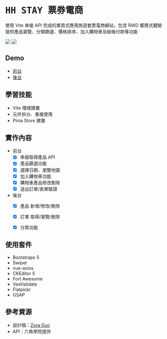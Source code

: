 
# <font face="monospace">HH STAY 票券電商</font>
使用 Vite 串接 API 完成的單頁式應用旅遊套票電商網站，包含 RWD 響應式體驗
提供產品瀏覽、分類篩選、價格排序、加入購物車及結帳付款等功能

![](https://i.imgur.com/veygUJd.jpg)
![](https://i.imgur.com/Ngusacg.png)

## Demo
* [前台](https://iamamberhh.github.io/HH-STAY/#/)
* [後台](https://iamamberhh.github.io/HH-STAY/#/login)

## 學習技能
* Vite 環境建置
* 元件拆分、重複使用
* Pinia Store 建置

## 實作內容
* 前台
    - [x] 串接取得產品 API
    - [x] 產品篩選功能
    - [x] 選擇日期、瀏覽地圖
    - [x] 加入購物車功能
    - [x] 購物車產品修改刪除
    - [x] 送出訂單/表單驗證
* 後台
    - [x] 產品 新增/修改/刪除
    - [x] 訂單 取得/瀏覽/刪除
    - [x] 分頁功能



## 使用套件
* Bootstraps 5
* Swiper
* vue-axios
* CKEditor 5
* Fort Awesome
* VeeValidate
* Flatpickr
* GSAP



## 參考資源
* 設計稿：[Zora Guo](https://www.figma.com/file/3Azg5rZf7kCkNDC2gBndhh/%E5%8F%B0%E7%81%A3%E6%97%85%E9%81%8A%E6%99%AF%E9%BB%9E?node-id=0%3A1)
* API：六角學院提供
